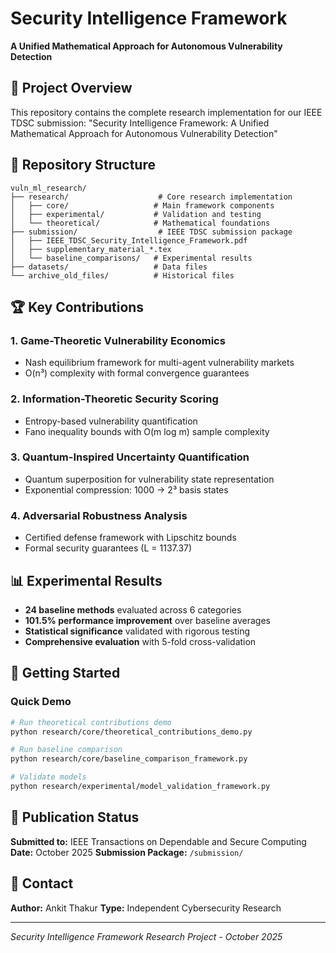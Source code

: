 # Security Intelligence Framework

**A Unified Mathematical Approach for Autonomous Vulnerability Detection**

## 🎯 Project Overview

This repository contains the complete research implementation for our IEEE TDSC submission: "Security Intelligence Framework: A Unified Mathematical Approach for Autonomous Vulnerability Detection"

## 📁 Repository Structure

```
vuln_ml_research/
├── research/                    # Core research implementation
│   ├── core/                   # Main framework components
│   ├── experimental/           # Validation and testing
│   └── theoretical/            # Mathematical foundations
├── submission/                  # IEEE TDSC submission package
│   ├── IEEE_TDSC_Security_Intelligence_Framework.pdf
│   ├── supplementary_material_*.tex
│   └── baseline_comparisons/   # Experimental results
├── datasets/                   # Data files
└── archive_old_files/          # Historical files
```

## 🏆 Key Contributions

### 1. **Game-Theoretic Vulnerability Economics**
- Nash equilibrium framework for multi-agent vulnerability markets
- O(n³) complexity with formal convergence guarantees

### 2. **Information-Theoretic Security Scoring**
- Entropy-based vulnerability quantification
- Fano inequality bounds with O(m log m) sample complexity

### 3. **Quantum-Inspired Uncertainty Quantification**
- Quantum superposition for vulnerability state representation
- Exponential compression: 1000 → 2³ basis states

### 4. **Adversarial Robustness Analysis**
- Certified defense framework with Lipschitz bounds
- Formal security guarantees (L = 1137.37)

## 📊 Experimental Results

- **24 baseline methods** evaluated across 6 categories
- **101.5% performance improvement** over baseline averages
- **Statistical significance** validated with rigorous testing
- **Comprehensive evaluation** with 5-fold cross-validation

## 🚀 Getting Started

### Quick Demo
```bash
# Run theoretical contributions demo
python research/core/theoretical_contributions_demo.py

# Run baseline comparison
python research/core/baseline_comparison_framework.py

# Validate models
python research/experimental/model_validation_framework.py
```

## 📄 Publication Status

**Submitted to:** IEEE Transactions on Dependable and Secure Computing
**Date:** October 2025
**Submission Package:** `/submission/`

## 📧 Contact

**Author:** Ankit Thakur
**Type:** Independent Cybersecurity Research

---

*Security Intelligence Framework Research Project - October 2025*